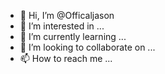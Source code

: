 - 👋 Hi, I’m @Officaljason
- 👀 I’m interested in ...
- 🌱 I’m currently learning ...
- 💞️ I’m looking to collaborate on ...
- 📫 How to reach me ...

<!---
Officaljason/Officaljason is a ✨ special ✨ repository because its `README.md` (this file) appears on your GitHub profile.
You can click the Preview link to take a look at your changes.
--->
